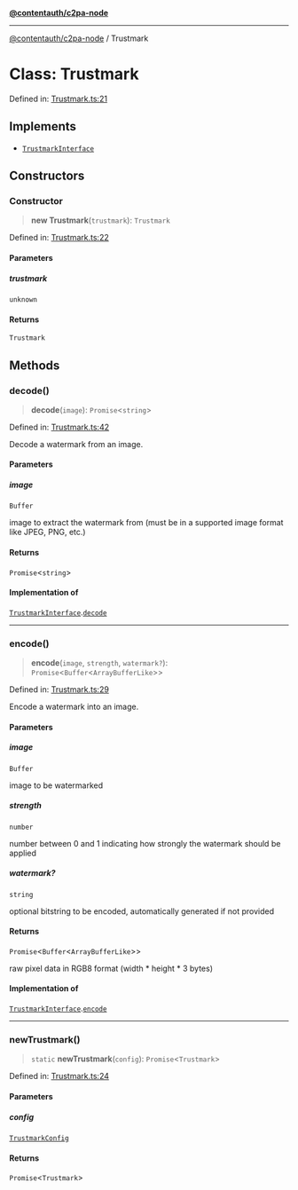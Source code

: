 [**@contentauth/c2pa-node**](../README.md)

***

[@contentauth/c2pa-node](../README.md) / Trustmark

# Class: Trustmark

Defined in: [Trustmark.ts:21](https://github.com/contentauth/c2pa-node-v2/blob/5fc86ffc8659a51143dea77869309236a097edcc/js-src/Trustmark.ts#L21)

## Implements

- [`TrustmarkInterface`](../interfaces/TrustmarkInterface.md)

## Constructors

### Constructor

> **new Trustmark**(`trustmark`): `Trustmark`

Defined in: [Trustmark.ts:22](https://github.com/contentauth/c2pa-node-v2/blob/5fc86ffc8659a51143dea77869309236a097edcc/js-src/Trustmark.ts#L22)

#### Parameters

##### trustmark

`unknown`

#### Returns

`Trustmark`

## Methods

### decode()

> **decode**(`image`): `Promise`\<`string`\>

Defined in: [Trustmark.ts:42](https://github.com/contentauth/c2pa-node-v2/blob/5fc86ffc8659a51143dea77869309236a097edcc/js-src/Trustmark.ts#L42)

Decode a watermark from an image.

#### Parameters

##### image

`Buffer`

image to extract the watermark from (must be in a supported image format like JPEG, PNG, etc.)

#### Returns

`Promise`\<`string`\>

#### Implementation of

[`TrustmarkInterface`](../interfaces/TrustmarkInterface.md).[`decode`](../interfaces/TrustmarkInterface.md#decode)

***

### encode()

> **encode**(`image`, `strength`, `watermark?`): `Promise`\<`Buffer`\<`ArrayBufferLike`\>\>

Defined in: [Trustmark.ts:29](https://github.com/contentauth/c2pa-node-v2/blob/5fc86ffc8659a51143dea77869309236a097edcc/js-src/Trustmark.ts#L29)

Encode a watermark into an image.

#### Parameters

##### image

`Buffer`

image to be watermarked

##### strength

`number`

number between 0 and 1 indicating how strongly the watermark should be applied

##### watermark?

`string`

optional bitstring to be encoded, automatically generated if not provided

#### Returns

`Promise`\<`Buffer`\<`ArrayBufferLike`\>\>

raw pixel data in RGB8 format (width * height * 3 bytes)

#### Implementation of

[`TrustmarkInterface`](../interfaces/TrustmarkInterface.md).[`encode`](../interfaces/TrustmarkInterface.md#encode)

***

### newTrustmark()

> `static` **newTrustmark**(`config`): `Promise`\<`Trustmark`\>

Defined in: [Trustmark.ts:24](https://github.com/contentauth/c2pa-node-v2/blob/5fc86ffc8659a51143dea77869309236a097edcc/js-src/Trustmark.ts#L24)

#### Parameters

##### config

[`TrustmarkConfig`](../interfaces/TrustmarkConfig.md)

#### Returns

`Promise`\<`Trustmark`\>
